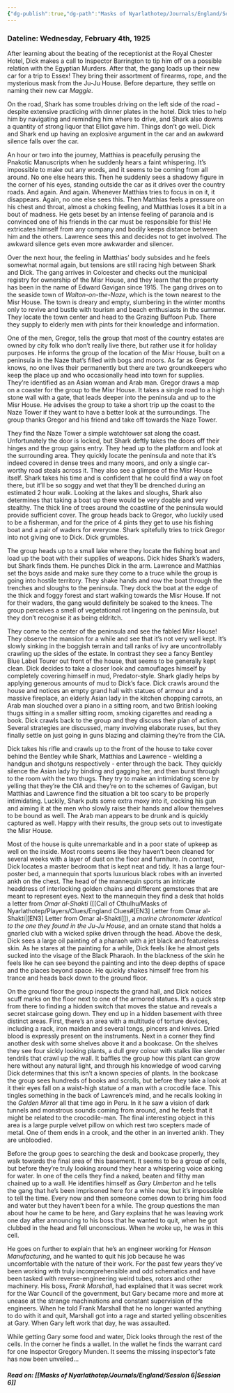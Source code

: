 ```yaml
---
{"dg-publish":true,"dg-path":"Masks of Nyarlathotep/Journals/England/Session 5.md","permalink":"/masks-of-nyarlathotep/journals/england/session-5/","tags":["TTRPG/Games/MoN"]}
---
```


### Dateline: Wednesday, February 4th, 1925

After learning about the beating of the receptionist at the Royal Chester Hotel, Dick makes a call to Inspector Barrington to tip him off on a possible relation with the Egyptian Murders. After that, the gang loads up their new car for a trip to Essex! They bring their assortment of firearms, rope, and the mysterious mask from the Ju-Ju House. Before departure, they settle on naming their new car *Maggie*.

On the road, Shark has some troubles driving on the left side of the road - despite extensive practicing with dinner plates in the hotel. Dick tries to help him by navigating and reminding him where to drive, and Shark also downs a quantity of strong liquor that Elliot gave him. Things don’t go well. Dick and Shark end up having an explosive argument in the car and an awkward silence falls over the car.

An hour or two into the journey, Matthias is peacefully perusing the Pnakotic Manuscripts when he suddenly hears a faint whispering. It’s impossible to make out any words, and it seems to be coming from all around. No one else hears this. Then he suddenly sees a shadowy figure in the corner of his eyes, standing outside the car as it drives over the country roads. And again. And again. Whenever Matthias tries to focus in on it, it disappears. Again, no one else sees this. Then Matthias feels a pressure on his chest and throat, almost a choking feeling, and Matthias loses it a bit in a bout of madness. He gets beset by an intense feeling of paranoia and is convinced one of his friends in the car must be responsible for this! He extricates himself from any company and bodily keeps distance between him and the others. Lawrence sees this and decides not to get involved. The awkward silence gets even more awkwarder and silencer.

Over the next hour, the feeling in Matthias’ body subsides and he feels somewhat normal again, but tensions are still racing high between Shark and Dick. The gang arrives in Colcester and checks out the municipal registry for ownership of the Misr House, and they learn that the property has been in the name of Edward Gavigan since 1915. The gang drives on to the seaside town of *Walton-on-the-Naze*, which is the town nearest to the Misr House. The town is dreary and empty, slumbering in the winter months only to revive and bustle with tourism and beach enthusiasts in the summer. They locate the town center and head to the Grazing Buffoon Pub. There they supply to elderly men with pints for their knowledge and information.

One of the men, Gregor, tells the group that most of the country estates are owned by city folk who don’t really live there, but rather use it for holiday purposes. He informs the group of the location of the Misr House, built on a peninsula in the Naze that’s filled with bogs and moors. As far as Gregor knows, no one lives their permanently but there are two groundkeepers who keep the place up and who occasionally head into town for supplies. They’re identified as an Asian woman and Arab man. Gregor draws a map on a coaster for the group to the Misr House. It takes a single road to a high stone wall with a gate, that leads deeper into the peninsula and up to the Misr House. He advises the group to take a short trip up the coast to the Naze Tower if they want to have a better look at the surroundings. The group thanks Gregor and his friend and take off towards the Naze Tower.

They find the Naze Tower a simple watchtower sat along the coast. Unfortunately the door is locked, but Shark deftly takes the doors off their hinges and the group gains entry. They head up to the platform and look at the surrounding area. They quickly locate the peninsula and note that it’s indeed covered in dense trees and many moors, and only a single car-worthy road steals across it. They also see a glimpse of the Misr House itself. Shark takes his time and is confident that he could find a way on foot there, but it’ll be so soggy and wet that they’ll be drenched during an estimated 2 hour walk. Looking at the lakes and sloughs, Shark also determines that taking a boat up there would be very doable and very stealthy. The thick line of trees around the coastline of the peninsula would provide sufficient cover. The group heads back to Gregor, who luckily used to be a fisherman, and for the price of 4 pints they get to use his fishing boat and a pair of waders for everyone. Shark spitefully tries to trick Gregor into not giving one to Dick. Dick grumbles.

The group heads up to a small lake where they locate the fishing boat and load up the boat with their supplies of weapons. Dick hides Shark’s waders, but Shark finds them. He punches Dick in the arm. Lawrence and Matthias set the boys aside and make sure they come to a truce while the group is going into hostile territory. They shake hands and row the boat through the trenches and sloughs to the peninsula. They dock the boat at the edge of the thick and foggy forest and start walking towards the Misr House. If not for their waders, the gang would definitely be soaked to the knees. The group perceives a smell of vegetational rot lingering on the peninsula, but they don’t recognise it as being eldritch.

They come to the center of the peninsula and see the fabled Misr House! They observe the mansion for a while and see that it’s not very well kept. It’s slowly sinking in the boggish terrain and tall ranks of ivy are uncontrollably crawling up the sides of the estate. In contrast they see a fancy Bentley Blue Label Tourer out front of the house, that seems to be generally kept clean. Dick decides to take a closer look and camouflages himself by completely covering himself in mud, Predator-style. Shark gladly helps by applying generous amounts of mud to Dick’s face. Dick crawls around the house and notices an empty grand hall with statues of armour and a massive fireplace, an elderly Asian lady in the kitchen chopping carrots, an Arab man slouched over a piano in a sitting room, and two British looking thugs sitting in a smaller sitting room, smoking cigarettes and reading a book. Dick crawls back to the group and they discuss their plan of action. Several strategies are discussed, many involving elaborate ruses, but they finally settle on just going in guns blazing and claiming they’re from the CIA.

Dick takes his rifle and crawls up to the front of the house to take cover behind the Bentley while Shark, Matthias and Lawrence - wielding a handgun and shotguns respectively - enter through the back. They quickly silence the Asian lady by binding and gagging her, and then burst through to the room with the two thugs. They try to make an intimidating scene by yelling that they’re the CIA and they’re on to the schemes of Gavigan, but Matthias and Lawrence find the situation a bit too scary to be properly intimidating. Luckily, Shark puts some extra moxy into it, cocking his gun and aiming it at the men who slowly raise their hands and allow themselves to be bound as well. The Arab man appears to be drunk and is quickly captured as well. Happy with their results, the group sets out to investigate the Misr House.

Most of the house is quite unremarkable and in a poor state of upkeep as well on the inside. Most rooms seems like they haven’t been cleaned for several weeks with a layer of dust on the floor and furniture. In contrast, Dick locates a master bedroom that is kept neat and tidy. It has a large four-poster bed, a mannequin that sports luxurious black robes with an inverted ankh on the chest. The head of the mannequin sports an intricate headdress of interlocking golden chains and different gemstones that are meant to represent eyes. Next to the mannequin they find a desk that holds a letter from *Omar al-Shakti* ([[Call of Cthulhu/Masks of Nyarlathotep/Players/Clues/England Clues#[EN3] Letter from Omar al-Shakti\|[EN3] Letter from Omar al-Shakti]]), a *marine chronometer identical to the one they found in the Ju-Ju House*, and an ornate stand that holds a gnarled club with a wicked spike driven through the head. Above the desk, Dick sees a large oil painting of a pharaoh with a jet black and featureless skin. As he stares at the painting for a while, Dick feels like he almost gets sucked into the visage of the Black Pharaoh. In the blackness of the skin he feels like he can see beyond the painting and into the deep depths of space and the places beyond space. He quickly shakes himself free from his trance and heads back down to the ground floor.

On the ground floor the group inspects the grand hall, and Dick notices scuff marks on the floor next to one of the armored statues. It’s a quick step from there to finding a hidden switch that moves the statue and reveals a secret staircase going down. They end up in a hidden basement with three distinct areas. First, there’s an area with a multitude of torture devices, including a rack, iron maiden and several tongs, pincers and knives. Dried blood is expressly present on the instruments. Next in a corner they find another desk with some shelves above it and a bookcase. On the shelves they see four sickly looking plants, a dull grey colour with stalks like slender tendrils that crawl up the wall. It baffles the group how this plant can grow here without any natural light, and through his knowledge of wood carving Dick determines that this isn’t a known species of plants. In the bookcase the group sees hundreds of books and scrolls, but before they take a look at it their eyes fall on a waist-high statue of a man with a crocodile face. This tingles something in the back of Lawrence’s mind, and he recalls looking in the *Golden Mirror* all that time ago in Peru. In it he saw a vision of dark tunnels and monstrous sounds coming from around, and he feels that it might be related to the crocodile-man. The final interesting object in this area is a large purple velvet pillow on which rest two scepters made of metal. One of them ends in a crook, and the other in an inverted ankh. They are unbloodied.

Before the group goes to searching the desk and bookcase properly, they walk towards the final area of this basement. It seems to be a group of cells, but before they’re truly looking around they hear a whispering voice asking for water. In one of the cells they find a naked, beaten and filthy man chained up to a wall. He identifies himself as *Gary Umberton* and he tells the gang that he’s been imprisoned here for a while now, but it’s impossible to tell the time. Every now and then someone comes down to bring him food and water but they haven’t been for a while. The group questions the man about how he came to be here, and Gary explains that he was leaving work one day after announcing to his boss that he wanted to quit, when he got clubbed in the head and fell unconscious. When he woke up, he was in this cell.

He goes on further to explain that he’s an engineer working for *Henson Manufacturing*, and he wanted to quit his job because he was uncomfortable with the nature of their work. For the past few years they’ve been working with truly incomprehensible and odd schematics and have been tasked with reverse-engineering weird tubes, rotors and other machinery. His boss, *Frank Marshall*, had explained that it was secret work for the War Council of the government, but Gary became more and more at unease at the strange machinations and constant supervision of the engineers. When he told Frank Marshall that he no longer wanted anything to do with it and quit, Marshall got into a rage and started yelling obscenities at Gary. When Gary left work that day, he was assaulted.

While getting Gary some food and water, Dick looks through the rest of the cells. In the corner he finds a wallet. In the wallet he finds the warrant card for one Inspector Gregory Munden. It seems the missing inspector’s fate has now been unveiled…

##### Read on: [[Masks of Nyarlathotep/Journals/England/Session 6\|Session 6]]